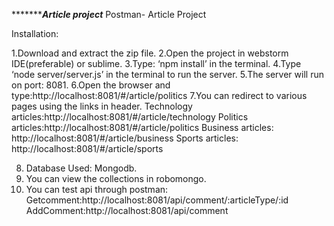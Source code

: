 ********************Article project*************
        Postman- Article Project

Installation:

1.Download and extract the zip file.
2.Open the project in webstorm IDE(preferable) or sublime.
3.Type: ‘npm install’ in the terminal.
4.Type ‘node server/server.js’ in the terminal to run the server.
5.The server will run on port: 8081.
6.Open the browser and type:http://localhost:8081/#/article/politics
7.You can redirect to various pages using the links in header.
	Technology articles:http://localhost:8081/#/article/technology
	Politics articles:http://localhost:8081/#/article/politics
    Business articles: http://localhost:8081/#/article/business
    Sports articles: http://localhost:8081/#/article/sports

8. Database Used: Mongodb.
9. You can view the collections in robomongo.
10. You can test api through postman:
    Getcomment:http://localhost:8081/api/comment/:articleType/:id
	AddComment:http://localhost:8081/api/comment

